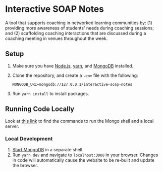# Interactive SOAP Notes

A tool that supports coaching in networked learning communities by: (1) providing more awareness of
students' needs during coaching sessions; and (2) scaffolding coaching interactions that are
discussed during a coaching meeting in venues throughout the week.

## Setup

1. Make sure you have [Node.js](https://nodejs.org/en/), [yarn](https://classic.yarnpkg.com/en/docs/install#mac-stable), and [MongoDB](https://www.mongodb.com/docs/guides/server/install/) installed.
2. Clone the repository, and create a `.env` file with the following:

   ```env
   MONGODB_URI=mongodb://127.0.0.1/interactive-soap-notes
   ```

3. Run `yarn install` to install packages.

## Running Code Locally

Look at [this link](https://www.mongodb.com/docs/v4.4/mongo/#start-the-mongo-shell-and-connect-to-mongodb) to find the commands to run the Mongo shell and a local server.

### Local Development

1. [Start MongoDB](https://www.mongodb.com/docs/manual/tutorial/manage-mongodb-processes/) in a separate shell.
2. Run `yarn dev` and navigate to `localhost:3000` in your browser. Changes in code will automatically cause the website to be re-built and update the browser.
